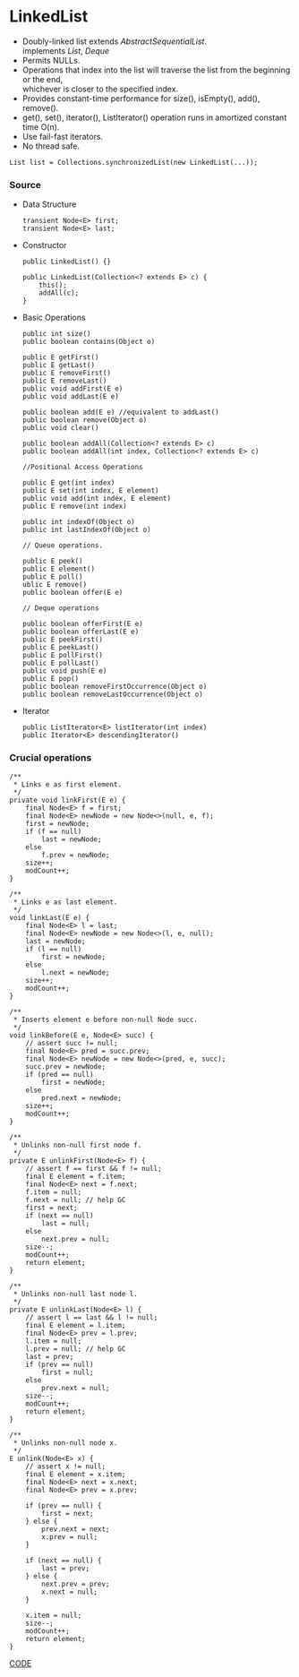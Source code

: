 # LinkedList

* Doubly-linked list extends *AbstractSequentialList<E>*.  <br>
    implements *List<E>*, *Deque<E>*
* Permits NULLs.
* Operations that index into the list will traverse the list from the beginning or the end, <br>
    whichever is closer to the specified index.
* Provides constant-time performance for size(), isEmpty(), add(), remove().
* get(), set(), iterator(), ListIterator() operation runs in amortized constant time O(n).
* Use fail-fast iterators.
* No thread safe.
```
List list = Collections.synchronizedList(new LinkedList(...));
```

### Source

* Data Structure

    ```
    transient Node<E> first;
    transient Node<E> last;
    ```

* Constructor

    ```
    public LinkedList() {}
    
    public LinkedList(Collection<? extends E> c) {
        this();
        addAll(c);
    }
    ```

* Basic Operations

    ```
    public int size()
    public boolean contains(Object o)
    
    public E getFirst()
    public E getLast()
    public E removeFirst()
    public E removeLast()
    public void addFirst(E e)
    public void addLast(E e)
    
    public boolean add(E e) //equivalent to addLast()
    public boolean remove(Object o)  
    public void clear()
    
    public boolean addAll(Collection<? extends E> c)
    public boolean addAll(int index, Collection<? extends E> c)
    
    //Positional Access Operations
    
    public E get(int index) 
    public E set(int index, E element)
    public void add(int index, E element)
    public E remove(int index) 
    
    public int indexOf(Object o)
    public int lastIndexOf(Object o)
    
    // Queue operations.
    
    public E peek()
    public E element()
    public E poll()
    ublic E remove() 
    public boolean offer(E e)
    
    // Deque operations
    
    public boolean offerFirst(E e)
    public boolean offerLast(E e) 
    public E peekFirst() 
    public E peekLast()
    public E pollFirst()
    public E pollLast() 
    public void push(E e)
    public E pop()
    public boolean removeFirstOccurrence(Object o)
    public boolean removeLastOccurrence(Object o)
    ```

* Iterator

    ```
    public ListIterator<E> listIterator(int index)
    public Iterator<E> descendingIterator()
    ```
    
    
### Crucial operations

```
/**
 * Links e as first element.
 */
private void linkFirst(E e) {
    final Node<E> f = first;
    final Node<E> newNode = new Node<>(null, e, f);
    first = newNode;
    if (f == null)
        last = newNode;
    else
        f.prev = newNode;
    size++;
    modCount++;
}

/**
 * Links e as last element.
 */
void linkLast(E e) {
    final Node<E> l = last;
    final Node<E> newNode = new Node<>(l, e, null);
    last = newNode;
    if (l == null)
        first = newNode;
    else
        l.next = newNode;
    size++;
    modCount++;
}

/**
 * Inserts element e before non-null Node succ.
 */
void linkBefore(E e, Node<E> succ) {
    // assert succ != null;
    final Node<E> pred = succ.prev;
    final Node<E> newNode = new Node<>(pred, e, succ);
    succ.prev = newNode;
    if (pred == null)
        first = newNode;
    else
        pred.next = newNode;
    size++;
    modCount++;
}

/**
 * Unlinks non-null first node f.
 */
private E unlinkFirst(Node<E> f) {
    // assert f == first && f != null;
    final E element = f.item;
    final Node<E> next = f.next;
    f.item = null;
    f.next = null; // help GC
    first = next;
    if (next == null)
        last = null;
    else
        next.prev = null;
    size--;
    modCount++;
    return element;
}

/**
 * Unlinks non-null last node l.
 */
private E unlinkLast(Node<E> l) {
    // assert l == last && l != null;
    final E element = l.item;
    final Node<E> prev = l.prev;
    l.item = null;
    l.prev = null; // help GC
    last = prev;
    if (prev == null)
        first = null;
    else
        prev.next = null;
    size--;
    modCount++;
    return element;
}

/**
 * Unlinks non-null node x.
 */
E unlink(Node<E> x) {
    // assert x != null;
    final E element = x.item;
    final Node<E> next = x.next;
    final Node<E> prev = x.prev;

    if (prev == null) {
        first = next;
    } else {
        prev.next = next;
        x.prev = null;
    }

    if (next == null) {
        last = prev;
    } else {
        next.prev = prev;
        x.next = null;
    }

    x.item = null;
    size--;
    modCount++;
    return element;
}
```


[CODE](https://github.com/guyc1812/Tony/blob/master/src/main/java/com/avengers/tony/JavaBasic/collection/list/linkedList/code)
